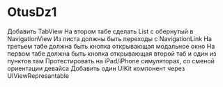 # OtusDz1

Добавить TabView
На втором табе сделать List с обернутый в NavigationView
Из листа должны быть переходы с NavigationLink
На третьем табе должна быть кнопка открывающая модальное окно
На первом табе должна быть кнопка открывающая второй таб и один из пунктов там
Протестировать на iPad/iPhone симуляторах, со сменой ориентации девайса
Добавить один UIKit компонент через UIViewRepresantable
